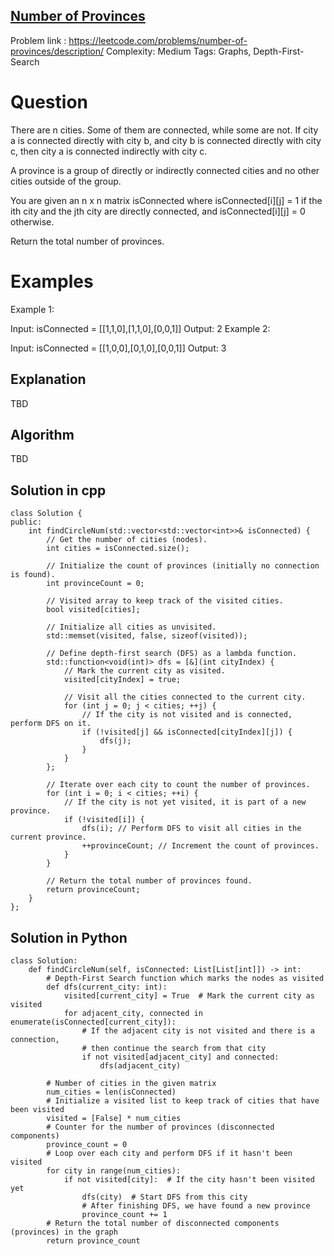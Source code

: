 ## [Number of Provinces](https://leetcode.com/problems/number-of-provinces/description/)

Problem link : https://leetcode.com/problems/number-of-provinces/description/
Complexity: Medium 
Tags: Graphs, Depth-First-Search 


# Question

There are n cities. Some of them are connected, while some are not. If city a is connected directly with city b, and city b is connected directly with city c, then city a is connected indirectly with city c.

A province is a group of directly or indirectly connected cities and no other cities outside of the group.

You are given an n x n matrix isConnected where isConnected[i][j] = 1 if the ith city and the jth city are directly connected, and isConnected[i][j] = 0 otherwise.

Return the total number of provinces.
 
# Examples

Example 1:


Input: isConnected = [[1,1,0],[1,1,0],[0,0,1]]
Output: 2
Example 2:


Input: isConnected = [[1,0,0],[0,1,0],[0,0,1]]
Output: 3

## Explanation

TBD

## Algorithm

TBD

## Solution in cpp

```
class Solution {
public:
    int findCircleNum(std::vector<std::vector<int>>& isConnected) {
        // Get the number of cities (nodes).
        int cities = isConnected.size();
      
        // Initialize the count of provinces (initially no connection is found).
        int provinceCount = 0;
      
        // Visited array to keep track of the visited cities.
        bool visited[cities];
      
        // Initialize all cities as unvisited.
        std::memset(visited, false, sizeof(visited));
      
        // Define depth-first search (DFS) as a lambda function.
        std::function<void(int)> dfs = [&](int cityIndex) {
            // Mark the current city as visited.
            visited[cityIndex] = true;
          
            // Visit all the cities connected to the current city.
            for (int j = 0; j < cities; ++j) {
                // If the city is not visited and is connected, perform DFS on it.
                if (!visited[j] && isConnected[cityIndex][j]) {
                    dfs(j);
                }
            }
        };
      
        // Iterate over each city to count the number of provinces.
        for (int i = 0; i < cities; ++i) {
            // If the city is not yet visited, it is part of a new province.
            if (!visited[i]) {
                dfs(i); // Perform DFS to visit all cities in the current province.
                ++provinceCount; // Increment the count of provinces.
            }
        }
      
        // Return the total number of provinces found.
        return provinceCount;
    }
};
```

## Solution in Python
```
class Solution:
    def findCircleNum(self, isConnected: List[List[int]]) -> int:
        # Depth-First Search function which marks the nodes as visited
        def dfs(current_city: int):
            visited[current_city] = True  # Mark the current city as visited
            for adjacent_city, connected in enumerate(isConnected[current_city]):
                # If the adjacent city is not visited and there is a connection,
                # then continue the search from that city
                if not visited[adjacent_city] and connected:
                    dfs(adjacent_city)

        # Number of cities in the given matrix
        num_cities = len(isConnected)
        # Initialize a visited list to keep track of cities that have been visited
        visited = [False] * num_cities
        # Counter for the number of provinces (disconnected components)
        province_count = 0
        # Loop over each city and perform DFS if it hasn't been visited
        for city in range(num_cities):
            if not visited[city]:  # If the city hasn't been visited yet
                dfs(city)  # Start DFS from this city
                # After finishing DFS, we have found a new province
                province_count += 1
        # Return the total number of disconnected components (provinces) in the graph
        return province_count
```

